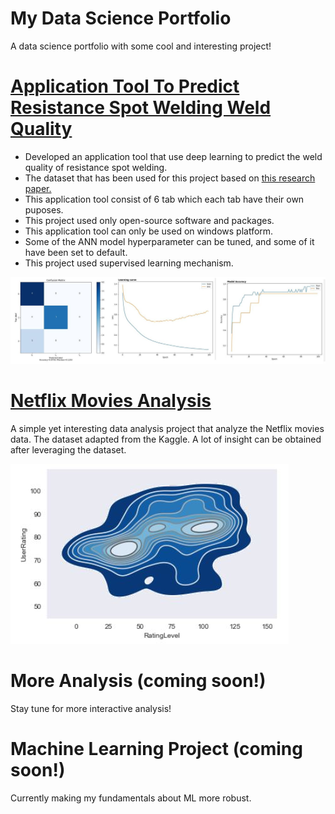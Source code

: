 # My Data Science Portfolio
A data science portfolio with some cool and interesting project!

# [Application Tool To Predict Resistance Spot Welding Weld Quality](https://github.com/aimanraz/rsw-deep-learning.git) 
* Developed an application tool that use deep learning to predict the weld quality of resistance spot welding. 
* The dataset that has been used for this project based on [this research paper.](https://www.sciencedirect.com/science/article/pii/S0261306908001301)
* This application tool consist of 6 tab which each tab have their own puposes.
* This project used only open-source software and packages.
* This application tool can only be used on windows platform.
* Some of the ANN model hyperparameter can be tuned, and some of it have been set to default.
* This project used supervised learning mechanism.


![](https://github.com/aimanraz/rsw-deep-learning/blob/main/metrics.JPG?raw=true)


# [Netflix Movies Analysis](https://github.com/aimanraz/netflix-analysis.git)
A simple yet interesting data analysis project that analyze the Netflix movies data. The dataset adapted from the Kaggle. A lot of insight can be obtained after leveraging the dataset.

![](https://github.com/aimanraz/netflix-analysis/blob/main/Prev.JPG?raw=true)


# More Analysis (coming soon!)
Stay tune for more interactive analysis! 


# Machine Learning Project (coming soon!)
Currently making my fundamentals about ML more robust. 
